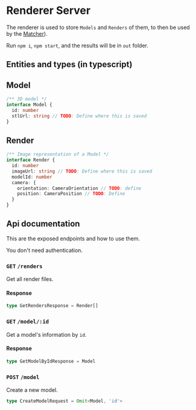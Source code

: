 # Renderer Server

The renderer is used to store `Models` and `Renders` of them, to then be used by the [Matcher](/matcher-server)).

Run `npm i`, `npm start`, and the results will be in `out` folder.

## Entities and types (in typescript)

## Model

```ts
/** 3D model */
interface Model {
  id: number
  stlUrl: string // TODO: Define where this is saved
}
```

## Render

```ts
/** Image representation of a Model */
interface Render {
  id: number
  imageUrl: string // TODO: Define where this is saved
  modelId: number
  camera: {
    orientation: CameraOrientation // TODO: define
    position: CameraPosition // TODO: Define
  }
}
```

## Api documentation

This are the exposed endpoints and how to use them.

You don't need authentication.

### `GET` `/renders`

Get all render files.

#### Response

```ts
type GetRendersResponse = Render[]
```

### `GET` `/model/:id`

Get a model's information by `id`.

#### Response

```ts
type GetModelByIdResponse = Model
```

### `POST` `/model`

Create a new model.

```ts
type CreateModelRequest = Omit<Model, 'id'>
```
